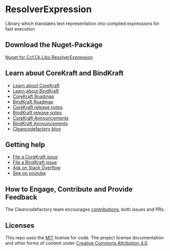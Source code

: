 # ResolverExpression

Library which translates text representation into compiled expressions for fast execution

## Download the Nuget-Package
[Nuget for Ccf.Ck.Libs.ResolverExpression](https://www.nuget.org/packages/Ccf.Ck.Libs.ResolverExpression/)

## Learn about CoreKraft and BindKraft

* [Learn about CoreKraft](https://bindkraft.io)
* [Learn about BindKraft](https://bindkraft.io)
* [CoreKraft Roadmap](https://github.com/cleancodefactory/corekraft/roadmap.md)
* [BindKraft Roadmap](https://github.com/cleancodefactory/bindkraft/roadmap.md)
* [CoreKraft release notes](https://github.com/cleancodefactory/corekraft/release-notes/README.md)
* [BindKraft release notes](https://github.com/cleancodefactory/bindkraft/release-notes/README.md)
* [CoreKraft Announcements](https://github.com/cleancodefactory/corekraft/announcements)
* [BindKraft Announcements](https://github.com/cleancodefactory/bindkraft/announcements)
* [Cleancodefactory blog](https://cleancodefactory.com/blog)

## Getting help

* [File a CoreKraft issue](https://github.com/cleancodefactory/corekraft/issues)
* [File a BindKraft issue](https://github.com/cleancodefactory/bindkraft/issues)
* [Ask on Stack Overflow](https://stackoverflow.com/questions/tagged/corekraft)
* [See on youtube](https://youtube.com/channels)

## How to Engage, Contribute and Provide Feedback

The Cleancodefactory team encourages [contributions](https://github.com/Cleancodefactory), both issues and PRs.

## Licenses

This repo uses the [MIT](LICENSE.TXT) license for code.
The project license documentation and other forms of content under
[Creative Commons Attribution 4.0](http://creativecommons.org/licenses/by/4.0/).